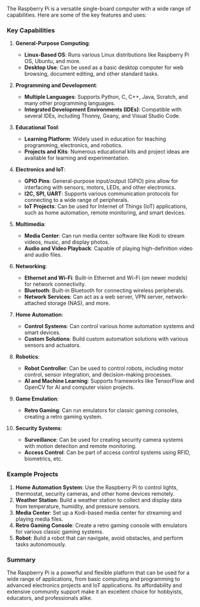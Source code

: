 The Raspberry Pi is a versatile single-board computer with a wide range of capabilities. Here are some of the key features and uses:

### Key Capabilities

1. **General-Purpose Computing**:
   - **Linux-Based OS**: Runs various Linux distributions like Raspberry Pi OS, Ubuntu, and more.
   - **Desktop Use**: Can be used as a basic desktop computer for web browsing, document editing, and other standard tasks.

2. **Programming and Development**:
   - **Multiple Languages**: Supports Python, C, C++, Java, Scratch, and many other programming languages.
   - **Integrated Development Environments (IDEs)**: Compatible with several IDEs, including Thonny, Geany, and Visual Studio Code.

3. **Educational Tool**:
   - **Learning Platform**: Widely used in education for teaching programming, electronics, and robotics.
   - **Projects and Kits**: Numerous educational kits and project ideas are available for learning and experimentation.

4. **Electronics and IoT**:
   - **GPIO Pins**: General-purpose input/output (GPIO) pins allow for interfacing with sensors, motors, LEDs, and other electronics.
   - **I2C, SPI, UART**: Supports various communication protocols for connecting to a wide range of peripherals.
   - **IoT Projects**: Can be used for Internet of Things (IoT) applications, such as home automation, remote monitoring, and smart devices.

5. **Multimedia**:
   - **Media Center**: Can run media center software like Kodi to stream videos, music, and display photos.
   - **Audio and Video Playback**: Capable of playing high-definition video and audio files.

6. **Networking**:
   - **Ethernet and Wi-Fi**: Built-in Ethernet and Wi-Fi (on newer models) for network connectivity.
   - **Bluetooth**: Built-in Bluetooth for connecting wireless peripherals.
   - **Network Services**: Can act as a web server, VPN server, network-attached storage (NAS), and more.

7. **Home Automation**:
   - **Control Systems**: Can control various home automation systems and smart devices.
   - **Custom Solutions**: Build custom automation solutions with various sensors and actuators.

8. **Robotics**:
   - **Robot Controller**: Can be used to control robots, including motor control, sensor integration, and decision-making processes.
   - **AI and Machine Learning**: Supports frameworks like TensorFlow and OpenCV for AI and computer vision projects.

9. **Game Emulation**:
   - **Retro Gaming**: Can run emulators for classic gaming consoles, creating a retro gaming system.

10. **Security Systems**:
    - **Surveillance**: Can be used for creating security camera systems with motion detection and remote monitoring.
    - **Access Control**: Can be part of access control systems using RFID, biometrics, etc.

### Example Projects

1. **Home Automation System**: Use the Raspberry Pi to control lights, thermostat, security cameras, and other home devices remotely.
2. **Weather Station**: Build a weather station to collect and display data from temperature, humidity, and pressure sensors.
3. **Media Center**: Set up a Kodi-based media center for streaming and playing media files.
4. **Retro Gaming Console**: Create a retro gaming console with emulators for various classic gaming systems.
5. **Robot**: Build a robot that can navigate, avoid obstacles, and perform tasks autonomously.

### Summary

The Raspberry Pi is a powerful and flexible platform that can be used for a wide range of applications, from basic computing and programming to advanced electronics projects and IoT applications. Its affordability and extensive community support make it an excellent choice for hobbyists, educators, and professionals alike.
